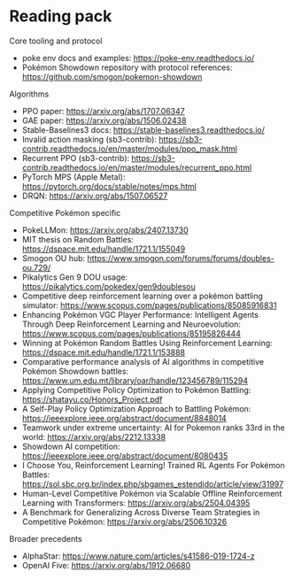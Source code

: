 # Reading pack

Core tooling and protocol
* poke env docs and examples: https://poke-env.readthedocs.io/
* Pokémon Showdown repository with protocol references: https://github.com/smogon/pokemon-showdown

Algorithms
* PPO paper: https://arxiv.org/abs/1707.06347
* GAE paper: https://arxiv.org/abs/1506.02438
* Stable-Baselines3 docs: https://stable-baselines3.readthedocs.io/
* Invalid action masking (sb3-contrib): https://sb3-contrib.readthedocs.io/en/master/modules/ppo_mask.html
* Recurrent PPO (sb3-contrib): https://sb3-contrib.readthedocs.io/en/master/modules/recurrent_ppo.html
* PyTorch MPS (Apple Metal): https://pytorch.org/docs/stable/notes/mps.html
* DRQN: https://arxiv.org/abs/1507.06527

Competitive Pokémon specific
* PokeLLMon: https://arxiv.org/abs/2407.13730
* MIT thesis on Random Battles: https://dspace.mit.edu/handle/1721.1/155049
* Smogon OU hub: https://www.smogon.com/forums/forums/doubles-ou.729/
* Pikalytics Gen 9 DOU usage: https://pikalytics.com/pokedex/gen9doublesou
* Competitive deep reinforcement learning over a pokémon battling simulator: https://www.scopus.com/pages/publications/85085916831
* Enhancing Pokémon VGC Player Performance: Intelligent Agents Through Deep Reinforcement Learning and Neuroevolution: https://www.scopus.com/pages/publications/85195826444
* Winning at Pokémon Random Battles Using Reinforcement Learning: https://dspace.mit.edu/handle/1721.1/153888
* Comparative performance analysis of AI algorithms in competitive Pokémon Showdown battles: https://www.um.edu.mt/library/oar/handle/123456789/115294
* Applying Competitive Policy Optimization to Pokémon Battling: https://shatayu.co/Honors_Project.pdf
* A Self-Play Policy Optimization Approach to Battling Pokémon: https://ieeexplore.ieee.org/abstract/document/8848014
* Teamwork under extreme uncertainty: AI for Pokemon ranks 33rd in the world: https://arxiv.org/abs/2212.13338
* Showdown AI competition: https://ieeexplore.ieee.org/abstract/document/8080435
* I Choose You, Reinforcement Learning! Trained RL Agents For Pokémon Battles: https://sol.sbc.org.br/index.php/sbgames_estendido/article/view/31997
* Human-Level Competitive Pokémon via Scalable Offline Reinforcement Learning with Transformers: https://arxiv.org/abs/2504.04395
* A Benchmark for Generalizing Across Diverse Team Strategies in Competitive Pokémon: https://arxiv.org/abs/2506.10326





Broader precedents
* AlphaStar: https://www.nature.com/articles/s41586-019-1724-z
* OpenAI Five: https://arxiv.org/abs/1912.06680
